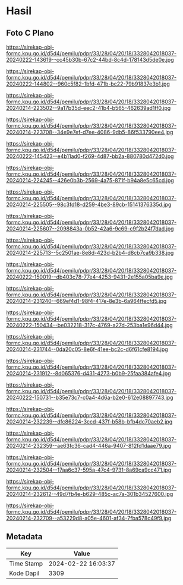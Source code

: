 # Hasil

## Foto C Plano

https://sirekap-obj-formc.kpu.go.id/d5d4/pemilu/pdpr/33/28/04/20/18/3328042018037-20240222-143619--cc45b30b-67c2-44bd-8c4d-178143d5de0e.jpg

https://sirekap-obj-formc.kpu.go.id/d5d4/pemilu/pdpr/33/28/04/20/18/3328042018037-20240222-144802--960c5f82-1bfd-471b-bc22-79b91837e3b1.jpg

https://sirekap-obj-formc.kpu.go.id/d5d4/pemilu/pdpr/33/28/04/20/18/3328042018037-20240214-223502--9a17b35d-eec2-41b4-b565-462639ad1ff0.jpg

https://sirekap-obj-formc.kpu.go.id/d5d4/pemilu/pdpr/33/28/04/20/18/3328042018037-20240214-223708--34e9e7ef-d7ee-4086-9db5-86f533790ee4.jpg

https://sirekap-obj-formc.kpu.go.id/d5d4/pemilu/pdpr/33/28/04/20/18/3328042018037-20240222-145423--e4b11ad0-f269-4d87-bb2a-880780d472d0.jpg

https://sirekap-obj-formc.kpu.go.id/d5d4/pemilu/pdpr/33/28/04/20/18/3328042018037-20240214-224245--426e0b3b-2569-4a75-871f-b94a8e5c65cd.jpg

https://sirekap-obj-formc.kpu.go.id/d5d4/pemilu/pdpr/33/28/04/20/18/3328042018037-20240214-225505--98c3fd18-d259-4be3-89cb-15141376335d.jpg

https://sirekap-obj-formc.kpu.go.id/d5d4/pemilu/pdpr/33/28/04/20/18/3328042018037-20240214-225607--2098843a-0b52-42a6-9c69-c9f2b24f7dad.jpg

https://sirekap-obj-formc.kpu.go.id/d5d4/pemilu/pdpr/33/28/04/20/18/3328042018037-20240214-225713--5c2501ae-8e8d-423d-b2b4-d8cb7ca9b338.jpg

https://sirekap-obj-formc.kpu.go.id/d5d4/pemilu/pdpr/33/28/04/20/18/3328042018037-20240222-150019--db403c78-77e4-4253-9431-2e155a05ba9e.jpg

https://sirekap-obj-formc.kpu.go.id/d5d4/pemilu/pdpr/33/28/04/20/18/3328042018037-20240214-231240--669ef4d1-98f4-417e-8e3b-6a964ffecfd5.jpg

https://sirekap-obj-formc.kpu.go.id/d5d4/pemilu/pdpr/33/28/04/20/18/3328042018037-20240222-150434--be032218-317c-4769-a27d-253ba1e96d44.jpg

https://sirekap-obj-formc.kpu.go.id/d5d4/pemilu/pdpr/33/28/04/20/18/3328042018037-20240214-231744--0da20c05-8e6f-41ee-bc2c-d6f61cfe8194.jpg

https://sirekap-obj-formc.kpu.go.id/d5d4/pemilu/pdpr/33/28/04/20/18/3328042018037-20240214-231912--8d065376-d431-4273-b0b9-25faa384afe4.jpg

https://sirekap-obj-formc.kpu.go.id/d5d4/pemilu/pdpr/33/28/04/20/18/3328042018037-20240222-150731--b35e73c7-c0a4-4d6a-b2e0-612e08897743.jpg

https://sirekap-obj-formc.kpu.go.id/d5d4/pemilu/pdpr/33/28/04/20/18/3328042018037-20240214-232239--dfc86224-3ccd-437f-b58b-bfb4dc70aeb2.jpg

https://sirekap-obj-formc.kpu.go.id/d5d4/pemilu/pdpr/33/28/04/20/18/3328042018037-20240214-232359--ae63fc36-cad4-446a-9407-812fd1daae79.jpg

https://sirekap-obj-formc.kpu.go.id/d5d4/pemilu/pdpr/33/28/04/20/18/3328042018037-20240214-232504--17aa6c37-595a-47c4-9731-8a69ca9cc471.jpg

https://sirekap-obj-formc.kpu.go.id/d5d4/pemilu/pdpr/33/28/04/20/18/3328042018037-20240214-232612--49d7fb4e-b629-485c-ac7a-301b34527600.jpg

https://sirekap-obj-formc.kpu.go.id/d5d4/pemilu/pdpr/33/28/04/20/18/3328042018037-20240214-232709--a53229d8-a05e-4601-af34-7fba578c49f9.jpg


## Metadata

| Key        | Value               |
| ---------- | ------------------- |
| Time Stamp | 2024-02-22 16:03:37 |
| Kode Dapil | 3309                |



